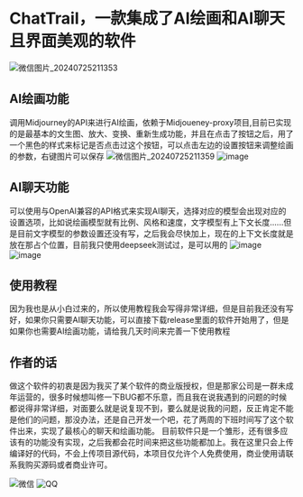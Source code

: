 # ChatTrail，一款集成了AI绘画和AI聊天且界面美观的软件
![微信图片_20240725211353](https://github.com/user-attachments/assets/fe045e60-f1a9-41ed-9f53-b44603d9fe30)
## AI绘画功能
调用Midjourney的API来进行AI绘画，依赖于Midjoueney-proxy项目,目前已实现的是最基本的文生图、放大、变换、重新生成功能，并且在点击了按钮之后，用了一个黑色的样式来标记是否点击过这个按钮，可以点击左边的设置按钮来调整绘画的参数，右键图片可以保存
![微信图片_20240725211359](https://github.com/user-attachments/assets/507e880c-064f-43ef-9537-4f94af290beb)
![image](https://github.com/user-attachments/assets/65b6d9a2-a7a6-44e9-83fe-1524991d2d39)
## AI聊天功能
可以使用与OpenAI兼容的API格式来实现AI聊天，选择对应的模型会出现对应的设置选项，比如说绘画模型就有比例、风格和速度，文字模型有上下文长度......但是目前文字模型的参数设置还没有写，之后我会尽快加上，现在的上下文长度就是放在那占个位置，目前我只使用deepseek测试过，是可以用的
![image](https://github.com/user-attachments/assets/7fc4f610-c3f9-4997-ac36-c61507529b24)
![image](https://github.com/user-attachments/assets/9d43b202-28e0-4af8-bb80-4a4fa90d19ed)
## 使用教程
因为我也是从小白过来的，所以使用教程我会写得非常详细，但是目前我还没有写好，如果你只需要AI聊天功能，可以直接下载release里面的软件开始用了，但是如果你也需要AI绘画功能，请给我几天时间来完善一下使用教程
## 作者的话
做这个软件的初衷是因为我买了某个软件的商业版授权，但是那家公司是一群未成年运营的，很多时候想叫修一下BUG都不乐意，而且我在说我遇到的问题的时候都说得非常详细，对面要么就是说复现不到，要么就是说我的问题，反正肯定不能是他们的问题，那没办法，还是自己开发一个吧，花了两周的下班时间写了这个软件出来，实现了最核心的聊天和绘画功能。
目前软件只是一个雏形，还有很多应该有的功能没有实现，之后我都会花时间来把这些功能都加上。我在这里只会上传编译好的代码，不会上传项目源代码，本项目仅允许个人免费使用，商业使用请联系我购买源码或者商业许可。

![微信](https://github.com/user-attachments/assets/e0df40d8-b7fd-4ce4-942a-a9c03468f55d)
![QQ](https://github.com/user-attachments/assets/a10dfc95-af37-4f0f-af5a-2f09c4d1f39d)
